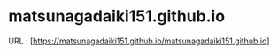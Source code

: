 # matsunagadaiki151.github.io
URL : [https://matsunagadaiki151.github.io/matsunagadaiki151.github.io]

